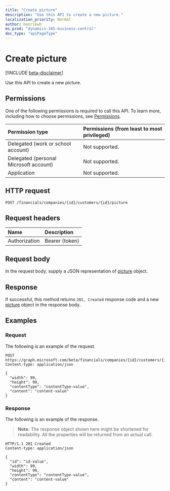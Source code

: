 ```yaml
---
title: "Create picture"
description: "Use this API to create a new picture."
localization_priority: Normal
author: henrikwh
ms.prod: "dynamics-365-business-central"
doc_type: "apiPageType"
---
```


# Create picture

[!INCLUDE [beta-disclaimer](../../includes/beta-disclaimer.md)]

Use this API to create a new picture.

## Permissions

One of the following permissions is required to call this API. To learn more, including how to choose permissions, see [Permissions](/graph/permissions-reference).

| Permission type                        | Permissions (from least to most privileged) |
|:---------------------------------------|:--------------------------------------------|
| Delegated (work or school account)     | Not supported. |
| Delegated (personal Microsoft account) | Not supported. |
| Application                            | Not supported. |

## HTTP request

<!-- { "blockType": "ignored" } -->

```http
POST /financials/companies/{id}/customers/{id}/picture
```

## Request headers

| Name          | Description   |
|:--------------|:--------------|
| Authorization | Bearer {token} |

## Request body

In the request body, supply a JSON representation of [picture](../resources/dynamics-picture.md) object.

## Response

If successful, this method returns `201, Created` response code and a new [picture](../resources/dynamics-picture.md) object in the response body.

## Examples

### Request

The following is an example of the request.
<!-- {
  "blockType": "request",
  "name": "create_picture_from_customer"
}-->

```http
POST https://graph.microsoft.com/beta/financials/companies/{id}/customers/{id}/picture
Content-type: application/json

{
  "width": 99,
  "height": 99,
  "contentType": "contentType-value",
  "content": "content-value"
}
```

### Response

The following is an example of the response.

> **Note:** The response object shown here might be shortened for readability. All the properties will be returned from an actual call.

<!-- {
  "blockType": "response",
  "truncated": true,
  "@odata.type": "microsoft.graph.picture"
} -->

```http
HTTP/1.1 201 Created
Content-type: application/json

{
  "id": "id-value",
  "width": 99,
  "height": 99,
  "contentType": "contentType-value",
  "content": "content-value"
}
```

<!-- uuid: 16cd6b66-4b1a-43a1-adaf-3a886856ed98
2019-02-04 14:57:30 UTC -->
<!-- {
  "type": "#page.annotation",
  "description": "Create picture",
  "keywords": "",
  "section": "documentation",
  "tocPath": ""
}-->